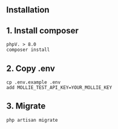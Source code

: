 ## Installation

## 1. Install composer
```
phpV. > 8.0 
composer install
```

## 2. Copy .env
```
cp .env.example .env
add MOLLIE_TEST_API_KEY=YOUR_MOLLIE_KEY
```

## 3. Migrate
```
php artisan migrate 
```
